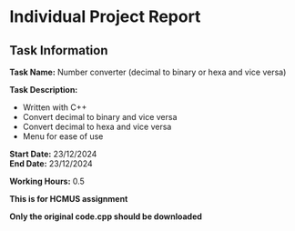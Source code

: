 # Individual Project Report

## Task Information
**Task Name:** Number converter (decimal to binary or hexa and vice versa)

**Task Description:**  
- Written with C++
- Convert decimal to binary and vice versa
- Convert decimal to hexa and vice versa
- Menu for ease of use

**Start Date:** 23/12/2024  
**End Date:** 23/12/2024

**Working Hours:** 0.5

**This is for HCMUS assignment**

**Only the original code.cpp should be downloaded**


